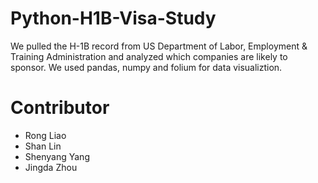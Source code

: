 # Python-H1B-Visa-Study
We pulled the H-1B record from US Department of Labor, Employment &amp; Training Administration and analyzed which companies are likely to sponsor. We used pandas, numpy and folium for data visualiztion.

# Contributor
* Rong Liao
* Shan Lin
* Shenyang Yang
* Jingda Zhou
